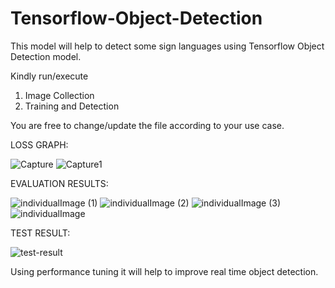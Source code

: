 # Tensorflow-Object-Detection

This model will help to detect some sign languages using Tensorflow Object Detection model.

Kindly run/execute
1. Image Collection
2. Training and Detection

You are free to change/update the file according to your use case.

LOSS GRAPH:

![Capture](https://user-images.githubusercontent.com/17869716/134928176-6ac653bc-73b0-4be2-8502-10c50900230b.PNG)
![Capture1](https://user-images.githubusercontent.com/17869716/134928179-d5414ad9-0bf8-4f00-8b5c-67cdc5308b31.PNG)

EVALUATION RESULTS:

![individualImage (1)](https://user-images.githubusercontent.com/17869716/134929453-e2588092-5541-4db6-b500-49874ab444b5.png)
![individualImage (2)](https://user-images.githubusercontent.com/17869716/134929461-06a8319c-c459-418a-854c-1fbb46ee1dd9.png)
![individualImage (3)](https://user-images.githubusercontent.com/17869716/134929465-75d0e5b7-c9b5-4c1f-920e-1732a8500cf7.png)
![individualImage](https://user-images.githubusercontent.com/17869716/134929471-9dbcc1fe-eaf4-4e59-80a1-02dfc905f0bc.png)

TEST RESULT:

![test-result](https://user-images.githubusercontent.com/17869716/134928242-e89510cc-f47b-4494-97f0-e2e47f3f8ffa.PNG)

Using performance tuning it will help to improve real time object detection.
